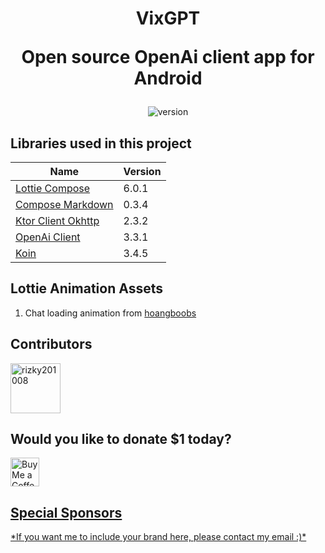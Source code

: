 <div>
<h1 align="center" style="width: 100%;">VixGPT<br/><span><p>Open source OpenAi client app for Android</p></span></h1>
</div>

<p align="center">  <img src="https://badgen.net/static/VixGPT/1.0.1/cyan" alt="version"> </p>
<h2>Libraries used in this project</h2>

| Name | Version |
|--|--|
|[Lottie Compose](https://github.com/airbnb/lottie)  |6.0.1  |
|[Compose Markdown](https://github.com/jeziellago/compose-markdown)|0.3.4|
|[Ktor Client Okhttp](https://api.ktor.io/ktor-client/ktor-client-okhttp/io.ktor.client.engine.okhttp/-ok-http/index.html)|2.3.2|
|[OpenAi Client](https://github.com/Aallam/openai-kotlin)|3.3.1|
|[Koin](https://github.com/InsertKoinIO/koin)|3.4.5|

<h2>Lottie Animation Assets</h2>

 1. Chat loading animation from [hoangboobs](https://lottiefiles.com/hoangboobs)

<h2>Contributors</h2>
<a href="https://github.com/rizky201008"><img src="https://avatars.githubusercontent.com/u/86102020?s=48&v=4" title="rizky201008" width="80" height="80"></a>
<h2>Would you like to donate $1 today?</h2>
<a href='https://ko-fi.com/denrizky' target='_blank'><img height='35' style='border:0px;height:46px;' src='https://az743702.vo.msecnd.net/cdn/kofi3.png?v=0' border='0' alt='Buy Me a Coffee at ko-fi.com' />


<h2>Special Sponsors</h2>
*If you want me to include your brand here, please contact my email :)*
